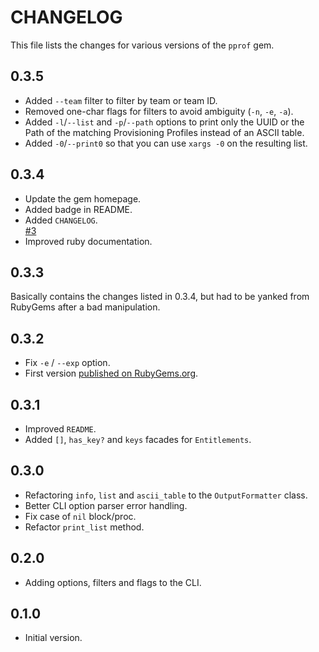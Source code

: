# CHANGELOG

This file lists the changes for various versions of the `pprof` gem.

## 0.3.5

* Added `--team` filter to filter by team or team ID.
* Removed one-char flags for filters to avoid ambiguity (`-n`, `-e`, `-a`).
* Added `-l`/`--list` and  `-p`/`--path` options to print only the UUID or the Path of the matching Provisioning Profiles instead of an ASCII table.
* Added `-0`/`--print0` so that you can use `xargs -0` on the resulting list.

## 0.3.4

* Update the gem homepage.
* Added badge in README.
* Added `CHANGELOG`.  
[#3](https://github.com/AliSoftware/pprof/issues/3)
* Improved ruby documentation.

## 0.3.3

Basically contains the changes listed in 0.3.4, but had to be yanked from RubyGems after a bad manipulation.

## 0.3.2

* Fix `-e` / `--exp` option.
* First version [published on RubyGems.org](https://rubygems.org/gems/pprof).

## 0.3.1

* Improved `README`.
* Added `[]`, `has_key?` and `keys` facades for `Entitlements`.

## 0.3.0

* Refactoring `info`, `list` and `ascii_table` to the `OutputFormatter` class.
* Better CLI option parser error handling.
* Fix case of `nil` block/proc.
* Refactor `print_list` method.

## 0.2.0

* Adding options, filters and flags to the CLI.

## 0.1.0

* Initial version.
